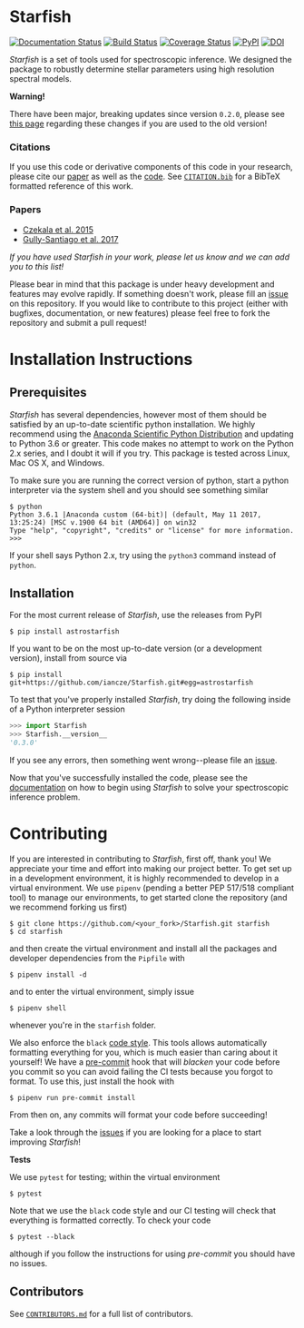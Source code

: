# Starfish
[![Documentation Status](https://readthedocs.org/projects/starfish/badge/?version=latest)](https://starfish.readthedocs.io/en/latest/?badge=latest)
[![Build Status](https://github.com/iancze/Starfish/workflows/CI/badge.svg)](https://github.com/iancze/Starfish/actions)
[![Coverage Status](https://codecov.io/gh/iancze/Starfish/graph/badge.svg)](https://codecov.io/gh/iancze/Starfish/)
[![PyPI](https://img.shields.io/pypi/v/astrostarfish.svg)](https://pypi.org/project/astrostarfish/)
[![DOI](https://zenodo.org/badge/DOI/10.5281/zenodo.2221006.svg)](https://doi.org/10.5281/zenodo.2221006)

*Starfish* is a set of tools used for spectroscopic inference. We designed the package to robustly determine stellar parameters using high resolution spectral models.

**Warning!**

There have been major, breaking updates since version `0.2.0`, please see [this page](https://starfish.readthedocs.io/en/latest/conversion.html) regarding these changes if you are used to the old version!

### Citations

If you use this code or derivative components of this code in your research, please cite our [paper](https://ui.adsabs.harvard.edu/abs/2015ApJ...812..128C/abstract) as well as the [code](https://doi.org/10.5281/zenodo.2221006). See [`CITATION.bib`](CITATION.bib) for a BibTeX formatted reference of this work.

### Papers
* [Czekala et al. 2015](https://ui.adsabs.harvard.edu/#abs/2015ApJ...812..128C/abstract)
* [Gully-Santiago et al. 2017](https://ui.adsabs.harvard.edu/#abs/2017ApJ...836..200G/abstract)

*If you have used Starfish in your work, please let us know and we can add you to this list!*

Please bear in mind that this package is under heavy development and features may evolve rapidly. If something doesn't work, please fill an [issue](https://github.com/iancze/Starfish/issues) on this repository. If you would like to contribute to this project (either with bugfixes, documentation, or new features) please feel free to fork the repository and submit a pull request!

# Installation Instructions

## Prerequisites

*Starfish* has several dependencies, however most of them should be satisfied by an up-to-date scientific python installation. We highly recommend using the [Anaconda Scientific Python Distribution](https://store.continuum.io/cshop/anaconda/) and updating to 
Python 3.6 or greater. This code makes no attempt to work on the Python 2.x series, and I doubt it will if you try. This package is tested across Linux, Mac OS X, and Windows. 

To make sure you are running the correct version of python, start a python interpreter via the system shell and you should see something similar

    $ python
    Python 3.6.1 |Anaconda custom (64-bit)| (default, May 11 2017, 13:25:24) [MSC v.1900 64 bit (AMD64)] on win32
    Type "help", "copyright", "credits" or "license" for more information.
    >>> 

If your shell says Python 2.x, try using the `python3` command instead of `python`.

## Installation

For the most current release of *Starfish*, use the releases from PyPI

    $ pip install astrostarfish

If you want to be on the most up-to-date version (or a development version), install from source via

    $ pip install git+https://github.com/iancze/Starfish.git#egg=astrostarfish


To test that you've properly installed *Starfish*, try doing the following inside of a Python interpreter session

```python
>>> import Starfish
>>> Starfish.__version__
'0.3.0'
```

If you see any errors, then something went wrong--please file an [issue](https://github.com/iancze/Starfish/issues).

Now that you've successfully installed the code, please see the [documentation](https://starfish.readthedocs.io/en/latest/) on how to begin using *Starfish* to solve your spectroscopic inference problem.

# Contributing
If you are interested in contributing to *Starfish*, first off, thank you! We appreciate your time and effort into
making our project better. To get set up in a development environment, it is highly recommended to develop in a
virtual environment. We use `pipenv` (pending a better PEP 517/518 compliant tool) to manage our environments, to get started clone the repository (and we recommend forking us first)

    $ git clone https://github.com/<your_fork>/Starfish.git starfish
    $ cd starfish

and then create the virtual environment and install all the packages and developer dependencies from the `Pipfile` with

    $ pipenv install -d

and to enter the virtual environment, simply issue

    $ pipenv shell

whenever you're in the `starfish` folder.

We also enforce the `black` [code style](https://github.com/python/black). This tools allows automatically formatting everything for you, which is much easier than caring about it yourself! We have a [pre-commit](https://pre-commit.com/) hook that will *blacken* your code before you commit so you can avoid failing the CI tests because you forgot to format. To use this, just install the hook with 

    $ pipenv run pre-commit install

From then on, any commits will format your code before succeeding!

Take a look through the [issues](https://github.com/iancze/Starfish/issues) if you are looking for a place to start improving *Starfish*!

**Tests**

We use `pytest` for testing; within the virtual environment

    $ pytest

Note that we use the `black` code style and our CI testing will check that everything is formatted correctly. To check your code

    $ pytest --black

although if you follow the instructions for using *pre-commit* you should have no issues.


## Contributors

See [`CONTRIBUTORS.md`](CONTRIBUTORS.md) for a full list of contributors.
